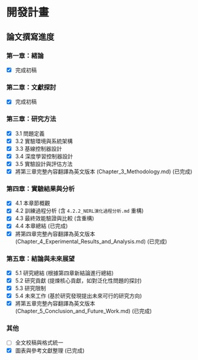 # 開發計畫

## 論文撰寫進度

### 第一章：緒論
- [x] 完成初稿

### 第二章：文獻探討
- [x] 完成初稿

### 第三章：研究方法
- [x] 3.1 問題定義
- [x] 3.2 實驗環境與系統架構
- [x] 3.3 基線控制器設計
- [x] 3.4 深度學習控制器設計
- [x] 3.5 實驗設計與評估方法
- [x] 將第三章完整內容翻譯為英文版本 (Chapter_3_Methodology.md) (已完成)

### 第四章：實驗結果與分析
- [x] 4.1 本章節概觀
- [x] 4.2 訓練過程分析 (含 `4.2.2_NERL演化過程分析.md` 重構)
- [x] 4.3 最終效能驗證與比較 (含重構)
- [x] 4.4 本章總結 (已完成)
- [x] 將第四章完整內容翻譯為英文版本 (Chapter_4_Experimental_Results_and_Analysis.md) (已完成)

### 第五章：結論與未來展望
- [x] 5.1 研究總結 (根據第四章新結論進行總結)
- [x] 5.2 研究貢獻 (提煉核心貢獻，如對泛化性問題的探討)
- [x] 5.3 研究限制
- [x] 5.4 未來工作 (基於研究發現提出未來可行的研究方向)
- [x] 將第五章完整內容翻譯為英文版本 (Chapter_5_Conclusion_and_Future_Work.md) (已完成)

### 其他
- [ ] 全文校稿與格式統一
- [x] 圖表與參考文獻整理 (已完成) 